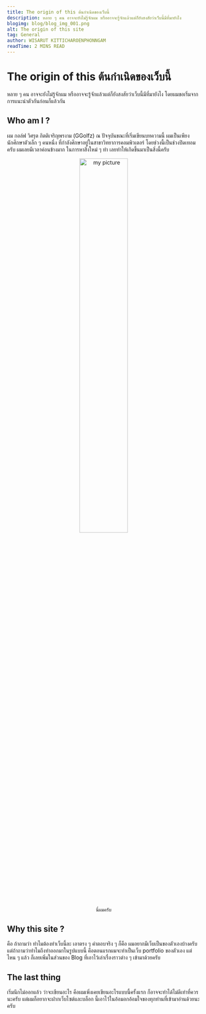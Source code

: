```yaml
---
title: The origin of this ต้นกำเนิดของเว็บนี้
description: หลาย ๆ คน อาจจะยังไม่รู้จักผม หรืออาจจะรู้จักแล้วแต่ก็ยังสงสัยว่าเว็บนี้มีที่มายังไง
blogimg: blog/blog_img_001.png
alt: The origin of this site
tag: General
author: WISARUT KITTICHAROENPHONNGAM
readTime: 2 MINS READ
---
```

# The origin of this ต้นกำเนิดของเว็บนี้

หลาย ๆ คน อาจจะยังไม่รู้จักผม หรืออาจจะรู้จักแล้วแต่ก็ยังสงสัยว่าเว็บนี้มีที่มายังไง โดยผมขอเริ่มจากการแนะนำตัวกันก่อนก็แล้วกัน

## Who am I ? 

ผม กอล์ฟ วิศรุต กิตติเจริญพรงาม (GGolfz) ณ ปัจจุบันขณะที่เริ่มเขียนบทความนี้ ผมเป็นเพียงนักศึกษาตัวเล็ก ๆ คนหนึ่ง
ที่กำลังศึกษาอยู่ในสาขาวิทยาการคอมพิวเตอร์ โดยช่วงนี้เป็นช่วงปิดเทอมครับ
ผมเลยมีเวลาค่อนข้างมาก ในการหาสิ่งใหม่ ๆ ทำ เลยทำให้เกิดขึ้นมาเป็นสิ่งนี้ครับ

<p style="text-align:center;margin-top:2%"><img src="/portfolio/profile.jpg" alt="my picture" width="50%" /> <br/> <span style="font-size:0.9em">นี่ผมครับ</span> </p>


## Why this site ? 

คือ ถ้าถามว่า ทำไมต้องทำเว็บนี้ละ เอาตรง ๆ คำตอบจริง ๆ ก็คือ ผมอยากมีเว็บเป็นของตัวเองบ้างครับ แต่ถ้าถามว่าทำไมถึงทำออกมาในรูปแบบนี้ คือตอนแรกผมจะทำเป็นเว็บ portfolio ของตัวเอง แต่ไหน ๆ แล้ว ก็เลยเพิ่มในส่วนของ Blog ที่เอาไว้เล่าเรื่องราวต่าง ๆ เข้ามาด้วยครับ 

## The last thing

เริ่มนึกไม่ออกแล้ว ว่าจะเขียนอะไร คือผมเพิ่งเคยเขียนอะไรแบบนี้ครั้งแรก ก็อาจจะทำได้ไม่ดีเท่าที่ควรนะครับ แต่ผมก็อยากจะฝากเว็บไซต์และบล็อก นี้เอาไว้ในอ้อมอกอ้อมใจของทุกท่านที่เข้ามาอ่านด้วยนะครับ

